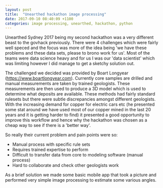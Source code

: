 ```yaml
---
layout: post
title:  "Unearthed hackathon image processing"
date: 2017-09-10 08:40:09 +1100
categories: image processing, unearthed, hackathon, python 
---
```


Unearthed Sydney 2017 being my second hackathon was a very different beast to the govhack previously. There were 4 challenges which were fairly well speced and the focus was more of the idea being 'we have these problems and these data sets, please to brono work for us'. Most of the teams were data science heavy and for us I was our 'data scientist' which was limiting however I did manage to get a sketchy solution out.

The challenged we decided was provided by Boart Longyear (https://www.boartlongyear.com). Currently core samples are drilled and manual measurements are taken by trained geologists. These measurements are then used to produce a 3D model which is used to determine what deposits are available. These methods had fairly standard rulesets but there were subtle discrepancies amongst different geologists. With the increasing demand for copper for electric cars etc (he presented some stat around we have used most of our copper mined in the last 20 years and it is getting harder to find) it presented a good opportunity to improve this workflow and hence why the hackathon was chosen as a cheap way to see if there is a 'better way'. 

So really their current problem and pain points were so:
* Manual process with specific rule sets
* Requires trained expertise to perform
* Difficult to transfer data from core to modeling software (manual process)
* Hard to collaborate and check other geologists work

As a brief solution we made some basic mobile app that took a picture and performed very simple image processing to estimate some various angles.
